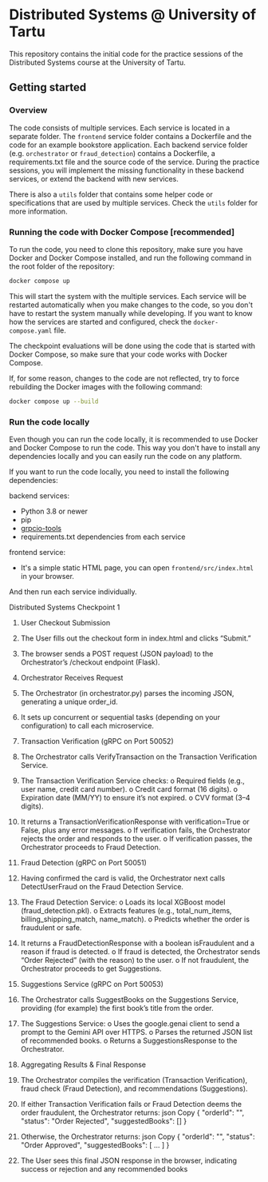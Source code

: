 # Distributed Systems @ University of Tartu

This repository contains the initial code for the practice sessions of the Distributed Systems course at the University of Tartu.

## Getting started

### Overview

The code consists of multiple services. Each service is located in a separate folder. The `frontend` service folder contains a Dockerfile and the code for an example bookstore application. Each backend service folder (e.g. `orchestrator` or `fraud_detection`) contains a Dockerfile, a requirements.txt file and the source code of the service. During the practice sessions, you will implement the missing functionality in these backend services, or extend the backend with new services.

There is also a `utils` folder that contains some helper code or specifications that are used by multiple services. Check the `utils` folder for more information.

### Running the code with Docker Compose [recommended]

To run the code, you need to clone this repository, make sure you have Docker and Docker Compose installed, and run the following command in the root folder of the repository:

```bash
docker compose up
```

This will start the system with the multiple services. Each service will be restarted automatically when you make changes to the code, so you don't have to restart the system manually while developing. If you want to know how the services are started and configured, check the `docker-compose.yaml` file.

The checkpoint evaluations will be done using the code that is started with Docker Compose, so make sure that your code works with Docker Compose.

If, for some reason, changes to the code are not reflected, try to force rebuilding the Docker images with the following command:

```bash
docker compose up --build
```

### Run the code locally

Even though you can run the code locally, it is recommended to use Docker and Docker Compose to run the code. This way you don't have to install any dependencies locally and you can easily run the code on any platform.

If you want to run the code locally, you need to install the following dependencies:

backend services:
- Python 3.8 or newer
- pip
- [grpcio-tools](https://grpc.io/docs/languages/python/quickstart/)
- requirements.txt dependencies from each service

frontend service:
- It's a simple static HTML page, you can open `frontend/src/index.html` in your browser.

And then run each service individually.


Distributed Systems Checkpoint 1

1. User Checkout Submission
1.	The User fills out the checkout form in index.html and clicks “Submit.”
2.	The browser sends a POST request (JSON payload) to the Orchestrator’s /checkout endpoint (Flask).
 
2. Orchestrator Receives Request
1.	The Orchestrator (in orchestrator.py) parses the incoming JSON, generating a unique order_id.
2.	It sets up concurrent or sequential tasks (depending on your configuration) to call each microservice.
 
3. Transaction Verification (gRPC on Port 50052)
1.	The Orchestrator calls VerifyTransaction on the Transaction Verification Service.
2.	The Transaction Verification Service checks:
o	Required fields (e.g., user name, credit card number).
o	Credit card format (16 digits).
o	Expiration date (MM/YY) to ensure it’s not expired.
o	CVV format (3–4 digits).
3.	It returns a TransactionVerificationResponse with verification=True or False, plus any error messages.
o	If verification fails, the Orchestrator rejects the order and responds to the user.
o	If verification passes, the Orchestrator proceeds to Fraud Detection.
 
4. Fraud Detection (gRPC on Port 50051)
1.	Having confirmed the card is valid, the Orchestrator next calls DetectUserFraud on the Fraud Detection Service.
2.	The Fraud Detection Service:
o	Loads its local XGBoost model (fraud_detection.pkl).
o	Extracts features (e.g., total_num_items, billing_shipping_match, name_match).
o	Predicts whether the order is fraudulent or safe.
3.	It returns a FraudDetectionResponse with a boolean isFraudulent and a reason if fraud is detected.
o	If fraud is detected, the Orchestrator sends “Order Rejected” (with the reason) to the user.
o	If not fraudulent, the Orchestrator proceeds to get Suggestions.
 
5. Suggestions Service (gRPC on Port 50053)
1.	The Orchestrator calls SuggestBooks on the Suggestions Service, providing (for example) the first book’s title from the order.
2.	The Suggestions Service:
o	Uses the google.genai client to send a prompt to the Gemini API over HTTPS.
o	Parses the returned JSON list of recommended books.
o	Returns a SuggestionsResponse to the Orchestrator.
 
6. Aggregating Results & Final Response
1.	The Orchestrator compiles the verification (Transaction Verification), fraud check (Fraud Detection), and recommendations (Suggestions).
2.	If either Transaction Verification fails or Fraud Detection deems the order fraudulent, the Orchestrator returns:
json
Copy
{
  "orderId": "<uuid>",
  "status": "Order Rejected",
  "suggestedBooks": []
}
3.	Otherwise, the Orchestrator returns:
json
Copy
{
  "orderId": "<uuid>",
  "status": "Order Approved",
  "suggestedBooks": [ ... ]
}
4.	The User sees this final JSON response in the browser, indicating success or rejection and any recommended books


